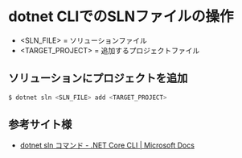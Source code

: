 # dotnet CLIでのSLNファイルの操作

* <SLN_FILE> = ソリューションファイル
* <TARGET_PROJECT> = 追加するプロジェクトファイル

## ソリューションにプロジェクトを追加

```sh
$ dotnet sln <SLN_FILE> add <TARGET_PROJECT>
```

## 参考サイト様

* [dotnet sln コマンド \- \.NET Core CLI \| Microsoft Docs](https://docs.microsoft.com/ja-jp/dotnet/core/tools/dotnet-sln)